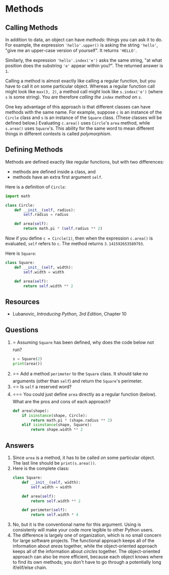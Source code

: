 # Methods
## Calling Methods
In addition to data, an object can have *methods*: things you can ask it to do. For example, the expression `'hello'.upper()` is asking the string `'hello'`, "give me an upper-case version of yourself". It returns
`'HELLO'`.

Similarly, the expression `'hello'.index('e')` asks the same string, "at what position does the substring `'e'` appear within you?". The returned answer is `1`.

Calling a method is almost exactly like calling a regular function, but you have to call it *on* some particular object. Whereas a regular function call might look like `max(3, 2)`, a method call might look like `s.index('e')` (where `s` is some string). You are therefore *calling the `index` method on `s`*.

One key advantage of this approach is that different classes can have methods with the same name. For example, suppose `c` is an instance of the `Circle` class and `s` is an instance of the `Square` class. (These classes will be defined below.) Evaluating `c.area()` uses `Circle`'s `area` method, while `s.area()` uses `Square`'s. This ability for the same word to mean different things in different contexts is called *polymorphism*.

## Defining Methods
Methods are defined exactly like regular functions, but with two differences:
- methods are defined inside a class, and
- methods have an extra first argument `self`.

Here is a definition of `Circle`:
```python
import math

class Circle:
    def __init__(self, radius):
        self.radius = radius

    def area(self):
        return math.pi * (self.radius ** 2)
```

Now if you define `c = Circle(1)`, then when the expression `c.area()` is evaluated, `self` refers to `c`. The method returns `3.141592653589793`.

Here is `Square`:
```python
class Square:
    def __init__(self, width):
        self.width = width

    def area(self):
        return self.width ** 2
```

## Resources
- Lubanovic, *Introducing Python, 3rd Edition*, Chapter 10

## Questions
1. :star: Assuming `Square` has been defined, why does the code below not run?
    ```python
    s = Square(2)
    print(area())
    ```
1. :star::star: Add a method `perimeter` to the `Square` class. It should take no arguments (other than `self`) and return the `Square`'s perimeter.
1. :star::star: Is `self` a reserved word?
1. :star::star::star: You could just define `area` directly as a regular function (below). What are the pros and cons of each approach?
   ```python
   def area(shape):
       if isinstance(shape, Circle):
           return math.pi * (shape.radius ** 2)
       elif isinstance(shape, Square):
           return shape.width ** 2
   ```

## Answers
1. Since `area` is a method, it has to be called *on* some particular object. The last line should be `print(s.area())`.
1. Here is the complete class:
    ```python
    class Square:
        def __init__(self, width):
            self.width = width

        def area(self):
            return self.width ** 2

        def perimeter(self):
            return self.width * 4
    ```
1. No, but it is the conventional name for this argument. Using is consistenly will make your code more legible to other Python users.
1. The difference is largely one of organization, which is no small concern for large software projects. The functional approach keeps all of the information about *areas* together, while the object-oriented approach keeps all of the information about *circles* together. The object-oriented approach can also be more efficient, because each object knows where to find its own methods; you don't have to go through a potentially long if/elif/else chain.
